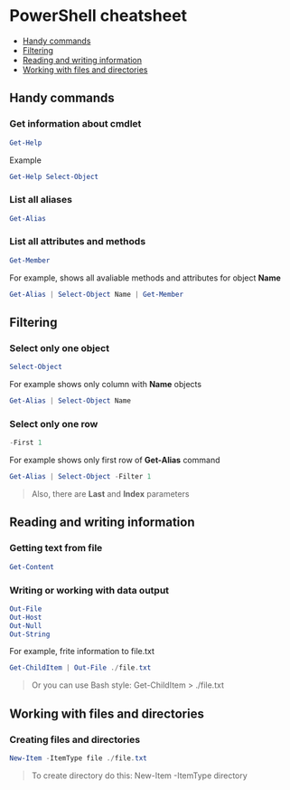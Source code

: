 # PowerShell cheatsheet
 
 * [Handy commands](#handy-commands)
 * [Filtering](#filtering)
 * [Reading and writing information](#reading-and-writing-information)
 * [Working with files and directories](#working-with-files-and-directories)

## Handy commands  

### Get information about cmdlet
```powershell
Get-Help
```

Example
```powershell
Get-Help Select-Object
```

### List all aliases
```powershell
Get-Alias
```

### List all attributes and methods
```powershell
Get-Member
```

For example, shows all avaliable methods and attributes for object **Name**
```powershell
Get-Alias | Select-Object Name | Get-Member
```

## Filtering

### Select only one object

```powershell
Select-Object
```

For example shows only column with **Name** objects

```powershell
Get-Alias | Select-Object Name
```

### Select only one row

```powershell
-First 1
```

For example shows only first row of **Get-Alias** command

```powershell
Get-Alias | Select-Object -Filter 1
```
> Also, there are **Last** and **Index** parameters 

## Reading and writing information

### Getting text from file

```powershell
Get-Content
```

### Writing or working with data output

```powershell
Out-File
Out-Host
Out-Null
Out-String
```

For example, frite information to file.txt
```powershell
Get-ChildItem | Out-File ./file.txt
```
> Or you can use Bash style: Get-ChildItem > ./file.txt

## Working with files and directories

### Creating files and directories

```powershell
New-Item -ItemType file ./file.txt
```
> To create directory do this: New-Item -ItemType directory
